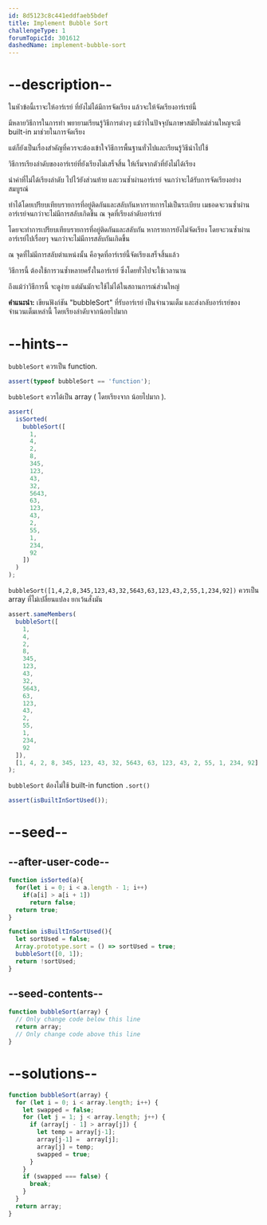 ```yaml
---
id: 8d5123c8c441eddfaeb5bdef
title: Implement Bubble Sort
challengeType: 1
forumTopicId: 301612
dashedName: implement-bubble-sort
---
```


# --description--

ในหัวข้อนี้เราจะให้อาร์เรย์ ที่ยังไม่ได้มีการจัดเรียง แล้วจะให้จัดเรียงอาร์เรย์นี้

มีหลายวิธีการในการทำ พยายามเรียนรู้วิธีการต่างๆ แม้ว่าในปัจจุบันภาษาสมัยใหม่ส่วนใหญจะมี built-in มาช่วยในการจัดเรียง

แต่ก็ยังเป็นเรื่องสำคัญที่ควรจะต้องเข้าใจวิธีการพื้นฐานทั่วไปและเรียนรู้วิธีนำไปใช้



วิธีการเรียงลำดับของอาร์เรย์ที่ยังเรียงไม่เสร็จสิ้น  ให้เริ่มจากตัวที่ยังไม่ได้เรียง

นำค่าที่ไม่ได้เรียงลำดับ ไปไว้ยังส่วนท้าย และวนซ้ำผ่านอาร์เรย์ จนกว่าจะได้รับการจัดเรียงอย่างสมบูรณ์

ทำได้โดยเปรียบเทียบรายการที่อยู่ติดกันและสลับกันหากรายการไม่เป็นระเบียบ เมธอดจะวนซ้ำผ่านอาร์เรย์จนกว่าจะไม่มีการสลับเกิดขึ้น ณ จุดที่เรียงลำดับอาร์เรย์

โดยจะทำการเปรียบเทียบรายการที่อยู่ติดกันและสลับกัน หากรายการยังไม่จัดเรียง โดยจะวนซ้ำผ่านอาร์เรย์ไปเรื่อยๆ จนกว่าจะไม่มีการสลับกันเกิดขึ้น

ณ จุดที่ไม่มีการสลับตำแหน่งนั้น คือจุดที่อาร์เรย์นี้จัดเรียงเสร็จสิ้นแล้ว



วิธีการนี้ ต้องใช้การวนซ้ำหลายครั้งในอาร์เรย์ ซึ่งโดยทั่วไปจะใช้เวลานาน

ถึงแม้ว่าวิธีการนี้ จะดูง่าย แต่มันมักจะใช้ไม่ได้ในสถานการณ์ส่วนใหญ่


**คำแนะนำ:** เขียนฟังก์ชัน "bubbleSort" ที่รับอาร์เรย์ เป็นจำนวนเต็ม และส่งกลับอาร์เรย์ของจำนวนเต็มเหล่านี้ โดยเรียงลำดับจากน้อยไปมาก

# --hints--

`bubbleSort` ควรเป็น function.

```js
assert(typeof bubbleSort == 'function');
```

`bubbleSort` ควรได้เป็น array ( โดยเรียงจาก น้อยไปมาก ).

```js
assert(
  isSorted(
    bubbleSort([
      1,
      4,
      2,
      8,
      345,
      123,
      43,
      32,
      5643,
      63,
      123,
      43,
      2,
      55,
      1,
      234,
      92
    ])
  )
);
```

`bubbleSort([1,4,2,8,345,123,43,32,5643,63,123,43,2,55,1,234,92])` ควรเป็น array ที่ไม่เปลี่ยนแปลง ยกเว้นสั่งมัน

```js
assert.sameMembers(
  bubbleSort([
    1,
    4,
    2,
    8,
    345,
    123,
    43,
    32,
    5643,
    63,
    123,
    43,
    2,
    55,
    1,
    234,
    92
  ]),
  [1, 4, 2, 8, 345, 123, 43, 32, 5643, 63, 123, 43, 2, 55, 1, 234, 92]
);
```

`bubbleSort` ต้องไม่ใช้ built-in function `.sort()`

```js
assert(isBuiltInSortUsed());
```

# --seed--

## --after-user-code--

```js
function isSorted(a){
  for(let i = 0; i < a.length - 1; i++)
    if(a[i] > a[i + 1])
      return false;
  return true;
}

function isBuiltInSortUsed(){
  let sortUsed = false;
  Array.prototype.sort = () => sortUsed = true;
  bubbleSort([0, 1]);
  return !sortUsed;
}
```

## --seed-contents--

```js
function bubbleSort(array) {
  // Only change code below this line
  return array;
  // Only change code above this line
}
```

# --solutions--

```js
function bubbleSort(array) {
  for (let i = 0; i < array.length; i++) {
    let swapped = false;
    for (let j = 1; j < array.length; j++) {
      if (array[j - 1] > array[j]) {
        let temp = array[j-1];
        array[j-1] =  array[j];
        array[j] = temp;
        swapped = true;
      }
    }
    if (swapped === false) {
      break;
    }
  }
  return array;
}
```
